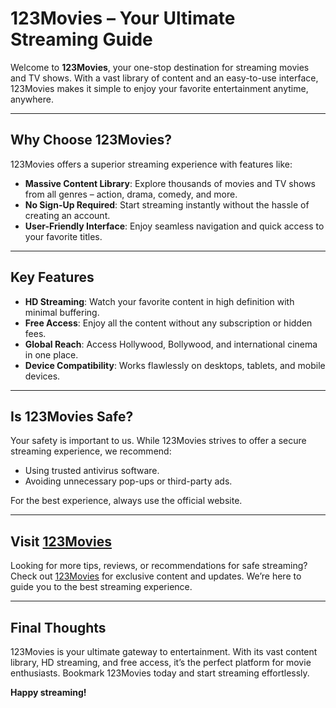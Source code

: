 # 123Movies – Your Ultimate Streaming Guide

Welcome to **123Movies**, your one-stop destination for streaming movies and TV shows. With a vast library of content and an easy-to-use interface, 123Movies makes it simple to enjoy your favorite entertainment anytime, anywhere.

---

## Why Choose 123Movies?

123Movies offers a superior streaming experience with features like:
- **Massive Content Library**: Explore thousands of movies and TV shows from all genres – action, drama, comedy, and more.
- **No Sign-Up Required**: Start streaming instantly without the hassle of creating an account.
- **User-Friendly Interface**: Enjoy seamless navigation and quick access to your favorite titles.

---

## Key Features

- **HD Streaming**: Watch your favorite content in high definition with minimal buffering.
- **Free Access**: Enjoy all the content without any subscription or hidden fees.
- **Global Reach**: Access Hollywood, Bollywood, and international cinema in one place.
- **Device Compatibility**: Works flawlessly on desktops, tablets, and mobile devices.

---

## Is 123Movies Safe?

Your safety is important to us. While 123Movies strives to offer a secure streaming experience, we recommend:
- Using trusted antivirus software.
- Avoiding unnecessary pop-ups or third-party ads.

For the best experience, always use the official website.

---

## Visit [123Movies](https://hi123movies.com)

Looking for more tips, reviews, or recommendations for safe streaming? Check out [123Movies](https://hi123movies.com) for exclusive content and updates. We’re here to guide you to the best streaming experience.

---

## Final Thoughts

123Movies is your ultimate gateway to entertainment. With its vast content library, HD streaming, and free access, it’s the perfect platform for movie enthusiasts. Bookmark 123Movies today and start streaming effortlessly.

**Happy streaming!**
